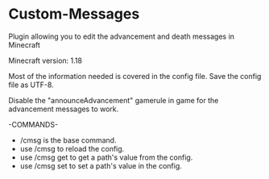 # Custom-Messages
Plugin allowing you to edit the advancement and death messages in Minecraft

Minecraft version: 1.18

Most of the information needed is covered in the config file.
Save the config file as UTF-8.

Disable  the "announceAdvancement" gamerule in game for the advancement messages to work.


-COMMANDS-
- /cmsg is the base command.
- use /cmsg to reload the config.
- use /cmsg get <path> to get a path's value from the config.
- use /cmsg set <path> <value> to set a path's value in the config.
